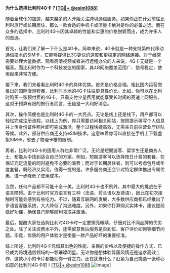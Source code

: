 **为什么选择比利时4G卡？[[TG💪+ @esim1088](https://t.me/s/esim1088)]**

随着全球化的加速，越来越多的人开始关注跨境通信服务。如果你正在计划前往比利时旅行或长期居住，那么一款合适的手机卡或流量卡绝对是你的必备之选。而在众多的选择中，比利时4G卡因其卓越的性能和实惠的价格脱颖而出，成为许多人的首选。

首先，让我们来了解一下什么是4G卡。简单来说，4G卡就是一种支持第四代移动通信技术的SIM卡，它能够提供比3G更快的速度和更稳定的网络连接。对于经常需要处理大量数据、观看高清视频或者进行远程办公的人来说，4G卡无疑是一个福音。而比利时作为一个科技发达的国家，其4G网络覆盖范围广、信号稳定，使用起来非常方便。

接下来，我们来看看比利时4G卡的具体优势。首先是价格合理。相比国内运营商推出的国际漫游套餐，比利时本地的4G卡往往更具性价比。比如，你可以在比利时购买一张预付费的4G卡，只需支付少量费用就能享受长时间的高速上网服务。这对于预算有限的旅行者而言，无疑是一大利好消息。

其次，操作简便也是比利时4G卡的一大亮点。无论是线上还是线下，用户都可以轻松完成注册流程。以线上为例，你只需要访问相关网站，按照提示填写个人信息并上传身份证件照片即可完成激活。整个过程快捷高效，无需亲自前往营业厅排队等候。此外，部分供应商还支持eSIM技术，这意味着你可以直接在手机上下载虚拟SIM卡，省去了物理卡槽的限制。

再者，比利时4G卡的适用人群也非常广泛。无论是短期游客、留学生还是商务人士，都能从中找到适合自己的方案。例如，短期游客可以选择按日计费的套餐，在保证充足流量的同时避免不必要的浪费；而对于长期居住者，则可以考虑包月或年度套餐，既经济又实用。值得一提的是，许多服务商还会针对特定群体推出专属优惠，进一步降低了使用成本。

当然，任何产品都不可能十全十美，比利时4G卡也不例外。其中最大的挑战在于语言障碍。由于比利时官方语言有三种（法语、荷兰语以及德语），因此在初次接触时可能会感到有些吃力。不过，随着互联网的发展，大多数供应商都已经推出了多语言客服系统，大大降低了沟通难度。另外，如果你打算购买实体卡，建议提前做好功课，确保自己能够顺利领取并激活。

最后，提醒大家在选购比利时4G卡时一定要擦亮眼睛，仔细对比不同品牌的优劣之处。除了关注资费水平外，还需留意售后服务是否到位、客户评价如何等细节问题。毕竟，优质的用户体验才是衡量一款产品好坏的重要标准。

综上所述，比利时4G卡凭借其出色的性能、亲民的价格以及便捷的操作方式，已经成为跨境通信领域的一颗璀璨明星。无论你是想体验异国风情还是追求高效工作，这款小小的卡片都能助你一臂之力。还在犹豫什么？赶紧为自己挑选一张称心如意的比利时4G卡吧！[[TG💪+ @esim1088](https://t.me/s/esim1088) ![Image](https://i.postimg.cc/4NQfJmqS/Snipaste-2025-05-13-00-14-12.png)]